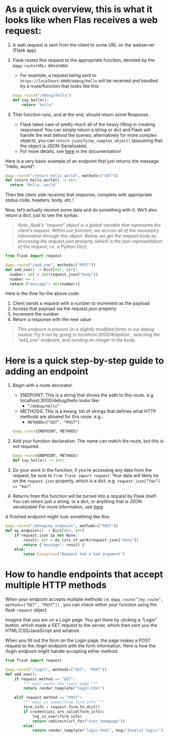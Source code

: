 # As a quick overview, this is what it looks like when Flas receives a web request:

1. A web request is sent from the client to some URL on the webserver (Flask app).
2. Flask routes this request to the appropriate function, denoted by the `@app.route(URL)` decorator
    - For example, a request being sent to `https://localhost:8000/debug/hello` will be received and handled by a route/function that looks like this:
    ```python
    @app.route("/debug/hello")
    def say_hello():
        return "hello"
    ```

3. That function runs, and at the end, should return some Response.
    - Flask takes care of pretty much all of the heavy lifting in creating responses! You can simply return a string or dict and Flask will handle the rest behind the scenes; alternatively for more complex objects, you can `return jsonify(my_complex_object)` (assuming that the object is JSON-Serializable).
    - For more details, see [here](https://flask.palletsprojects.com/en/2.0.x/quickstart/#about-responses) in the documentation!

Here is a very basic example of an endpoint that just returns the message “Hello, world”:

```python
@app.route("/return_hello_world", methods=["GET"])
def return_hello_world() -> str:
  return "Hello, world"
```

Then the client side receives that response, complete with appropriate status code, headers, body, etc.!

Now, let’s actually receive some data and do something with it. We’ll also return a dict, just to see the syntax.

> *Note: flask’s “request” object is a global variable that represents the client’s request. Within our function, we access all of the necessary information through this object. Below, we get the request body by accessing the request.json property (which is the json representation of the request, i.e. a Python Dict).*

```python
from flask import request

@app.route("/add_one", methods=["POST"])
def add_one() -> Dict[str, str]:
  number: int = int(request.json["body"])
  number += 1
  return {"message": str(number)}
```

Here is the flow for the above code:
1. Client sends a request with a number to increment as the payload
2. Access that payload via the request.json property
3. Increment the number
4. Return a response with the new value

> *This endpoint is present (in a slightly modified form) in our debug routes! Try it out by going to localhost:3000/#/apitest , selecting the “add_one” endpoint, and sending an integer in the body.*


# Here is a quick step-by-step guide to adding an endpoint

1. Begin with a route decorator.
    - ENDPOINT: This is a string that shows the path to this route. e.g. localhost:3000/debug/hello looks like:
        - `”/debug/hello” `
    - METHODS: This is a kwarg; list of strings that defines what HTTP methods are allowed for this route. e.g.:
        - `METHODS=[”GET”, “POST”]`
    ```python
    @app.route(ENDPOINT, METHODS)
    ```

2. Add your function declaration. The name can match the route, but this is not required.

    ```python
    @app.route(ENDPOINT, METHODS)
    def say_hello() -> str:
    ```

3. Do your work in the function; if you’re accessing any data from the request, be sure to `from flask import request`. Your data will likely be on the `request.json` property, which is a dict. e.g. `request.json[”foo”] == “bar”`.

4. Returns from this function will be turned into a request by Flask itself. You can return just a string, or a dict, or anything that is JSON serializable! For more information, see [here](https://flask.palletsprojects.com/en/2.0.x/quickstart/#about-responses).

A finished endpoint might look something like this:

```python
@app.route("/debug/my_endpoint", methods=["POST"])
def my_endpoint() -> Dict[str, str]
    if request.json is not None:
        result: str = do_lots_of_work(request.json["data"])
        return {"message": result }
    else:
        raise Exception("Request had a bad argument")
```

# How to handle endpoints that accept multiple HTTP methods

When your endpoint accepts multiple methods i.e. `@app.route(”/my_route”, methods=[”GET”, “POST”])` , you can check within your function using the flask `request` object.

Imagine that you are on a Login page. You got there by clicking a “Login” button, which made a GET request to the server, which then sent you the HTML/CSS/JavaScript and whatnot.

When you fill out the form on the Login page, the page makes a POST request to the /login endpoint with the form information. Here is how the /login endpoint might handle accepting either method:

```python
from flask import request

@app.route("/login", methods=["GET", "POST"])
def add_one():
    if request.method == "GET":
        """ User wants the login page """
        return render_template("login.html")

    elif request.method == "POST":
        """ User is submitting form info """
        form_info = request.form.to_dict()
        if credentials_are_valid(form_info):
            log_in_user(form_info)
            return redirect(url_for("user_homepage"))
        else:
            return render_template("login.html", msg="Invalid login!")
```